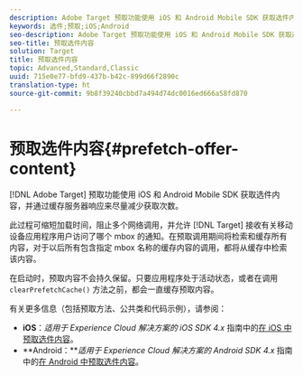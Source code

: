 ```yaml
---
description: Adobe Target 预取功能使用 iOS 和 Android Mobile SDK 获取选件内容，并通过缓存服务器响应来尽量减少获取次数。
keywords: 选件;预取;iOS;Android
seo-description: Adobe Target 预取功能使用 iOS 和 Android Mobile SDK 获取选件内容，并通过缓存服务器响应来尽量减少获取次数。
seo-title: 预取选件内容
solution: Target
title: 预取选件内容
topic: Advanced,Standard,Classic
uuid: 715e0e77-bfd9-437b-b42c-899d66f2890c
translation-type: ht
source-git-commit: 9b8f39240cbbd7a494d74dc0016ed666a58fd870

---
```



# 预取选件内容{#prefetch-offer-content}

[!DNL Adobe Target] 预取功能使用 iOS 和 Android Mobile SDK 获取选件内容，并通过缓存服务器响应来尽量减少获取次数。

此过程可缩短加载时间，阻止多个网络调用，并允许 [!DNL Target] 接收有关移动设备应用程序用户访问了哪个 mbox 的通知。在预取调用期间将检索和缓存所有内容，对于以后所有包含指定 mbox 名称的缓存内容的调用，都将从缓存中检索该内容。

在启动时，预取内容不会持久保留。只要应用程序处于活动状态，或者在调用 `clearPrefetchCache()` 方法之前，都会一直缓存预取内容。

有关更多信息（包括预取方法、公共类和代码示例），请参阅：

* **iOS**：*适用于 Experience Cloud 解决方案的 iOS SDK 4.x* 指南中的[在 iOS 中预取选件内容](https://marketing.adobe.com/resources/help/zh_CN/mobile/ios/c_mob_target-prefetch_ios.html)。
* **Android：***适用于 Experience Cloud 解决方案的 Android SDK 4.x* 指南中的[在 Android 中预取选件内容](https://marketing.adobe.com/resources/help/zh_CN/mobile/android/c_mob_target-prefetch_android.html)。